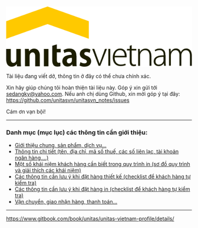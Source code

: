 ![](unitas_logo.svg)

Tài liệu đang viết dở, thông tin ở đây có thể chưa chính xác. 

Xin hãy giúp chúng tôi hoàn thiện tài liệu này. Góp ý xin gửi tới sedangky@yahoo.com. Nếu anh chị dùng Github, xin mời góp ý tại đây: https://github.com/unitasvn/unitasvn_notes/issues

Cám ơn vạn bội!

---

### Danh mục (mục lục) các thông tin cần giới thiệu:

- [Giới thiệu chung, sản phẩm, dịch vụ...](p1.md)
- [Thông tin chi tiết (tên, địa chỉ, mã số thuế, các số liên lạc, tài khoản ngân hàng,...)](p2.md)
- [Một số khái niệm khách hàng cần biết trong quy trình in (sơ đồ quy trình và giải thích các khái niệm)](p3.md)
- [Các thông tin cần lưu ý khi đặt hàng thiết kế (checklist để khách hàng tự kiểm tra)](p4.md)
- [Các thông tin cần lưu ý khi đặt hàng in (checklist để khách hàng tự kiểm tra)](p5.md)
- [Vận chuyển, giao nhận hàng, thanh toán...](p6.md)

---

https://www.gitbook.com/book/unitas/unitas-vietnam-profile/details/
